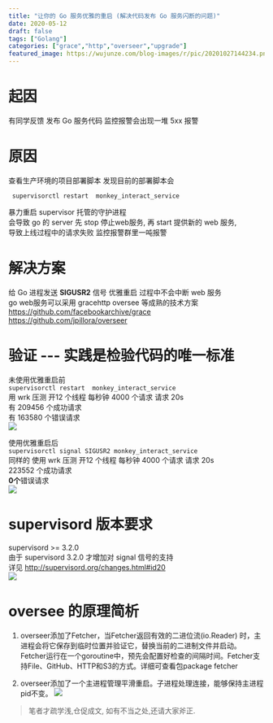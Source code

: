 ```yaml
---
title: "让你的 Go 服务优雅的重启 (解决代码发布 Go 服务闪断的问题)"
date: 2020-05-12
draft: false
tags: ["Golang"]
categories: ["grace","http","overseer","upgrade"]
featured_image: https://wujunze.com/blog-images/r/pic/20201027144234.png
---
```


# 起因
有同学反馈 发布 Go 服务代码  监控报警会出现一堆 5xx 报警

# 原因
查看生产环境的项目部署脚本     发现目前的部署脚本会 
```shell script
 supervisorctl restart  monkey_interact_service
```
暴力重启 supervisor 托管的守护进程   
会导致  go 的 server      先 stop 停止web服务,  再 start  提供新的 web 服务,   
导致上线过程中的请求失败   监控报警群里一吨报警

# 解决方案 
给 Go 进程发送   **SIGUSR2**  信号 优雅重启  过程中不会中断 web 服务    
go  web服务可以采用     gracehttp    oversee  等成熟的技术方案    
https://github.com/facebookarchive/grace   
https://github.com/jpillora/overseer    

# 验证 --- 实践是检验代码的唯一标准
未使用优雅重启前      
```supervisorctl restart  monkey_interact_service```      
用 wrk 压测 开12 个线程  每秒钟 4000 个请求  请求 20s       
有 209456 个成功请求    
有 163580 个错误请求     
![](https://wujunze.com/blog-images/r/pic/20201027175038.png)

使用优雅重启后     
```supervisorctl signal SIGUSR2 monkey_interact_service```   
同样的 使用 wrk 压测   开12 个线程  每秒钟 4000 个请求  请求 20s     
223552 个成功请求   
**0个**错误请求   
![](https://wujunze.com/blog-images/r/pic/20201027175056.png)

# supervisord 版本要求
supervisord  >= 3.2.0     
由于 supervisord 3.2.0 才增加对  signal 信号的支持     
 详见 http://supervisord.org/changes.html#id20    
![](https://wujunze.com/blog-images/r/pic/20201027175127.png)

# oversee 的原理简析

1. overseer添加了Fetcher，当Fetcher返回有效的二进位流(io.Reader) 时，主进程会将它保存到临时位置并验证它，替换当前的二进制文件并启动。
Fetcher运行在一个goroutine中，预先会配置好检查的间隔时间。Fetcher支持File、GitHub、HTTP和S3的方式。详细可查看包package fetcher

2. overseer添加了一个主进程管理平滑重启。子进程处理连接，能够保持主进程pid不变。
![](https://wujunze.com/blog-images/r/pic/20201027175744.png)


> 笔者才疏学浅,仓促成文, 如有不当之处,还请大家斧正. 